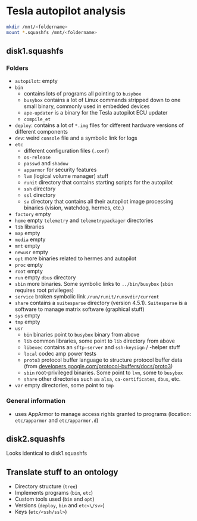 # Tesla autopilot analysis

```bash
mkdir /mnt/<foldername>
mount *.squashfs /mnt/<foldername>
```

## disk1.squashfs

### Folders

- `autopilot`: empty
- `bin`
  - contains lots of programs all pointing to `busybox`
  - `busybox` contains a lot of Linux commands stripped down to one small binary, commonly used in embedded devices
  - `ape-updater` is a binary for the Tesla autopilot ECU updater
  - `compile_et`
- `deploy`: contains a lot of `*.img` files for different hardware versions of different components
- `dev`: weird `console` file and a symbolic link for logs
- `etc`
  - different configuration files (`.conf`)
  - `os-release`
  - `passwd` and `shadow`
  - `apparmor` for security features
  - `lvm` (logical volume manager) stuff
  - `runit` directory that contains starting scripts for the autopilot
  - `ssh` directory
  - `ssl` directory
  - `sv` directory that contains all their autopilot image processing binaries (vision, watchdog, hermes, etc.)
- `factory` empty
- `home` empty `telemetry` and `telemetrypackager` directories
- `lib` libraries
- `map` empty
- `media` empty
- `mnt` empty
- `newusr` empty
- `opt` more binaries related to hermes and autopilot
- `proc` empty
- `root` empty
- `run` empty `dbus` directory
- `sbin` more binaries. Some symbolic links to `../bin/busybox` (`sbin` requires root privileges)
- `service` broken symbolic link `/run/runit/runsvdir/current`
- `share` contains a `suitesparse` directory (version 4.5.1). `Suitesparse` is a software to manage matrix software (graphical stuff)
- `sys` empty
- `tmp` empty
- `usr`
  - `bin` binaries point to `busybox` binary from above
  - `lib` common libraries, some point to `lib` directory from above
  - `libexec` contains an `sftp-server` and `ssh-keysign` / -helper stuff
  - `local` codec amp power tests
  - `proto3` protocol buffer language to structure protocol buffer data (from [developers.google.com/protocol-buffers/docs/proto3](developers.google.com/protocol-buffers/docs/proto3))
  - `sbin` root-privileged binaries. Some point to `lvm`, some to `busybox`
  - `share` other directories such as `alsa`, `ca-certificates`, `dbus`, etc.
- `var` empty directories, some point to `tmp`

### General information

- uses AppArmor to manage access rights granted to programs (location: `etc/apparmor` and `etc/apparmor.d`)

## disk2.squashfs

Looks identical to disk1.squashfs


## Translate stuff to an ontology

- Directory structure (`tree`)
- Implements programs (`bin`, `etc`)
- Custom tools used (`bin` and `opt`)
- Versions (`deploy`, `bin` and `etc<\/sv>`)
- Keys (`etc/<ssh/ssl>`)
